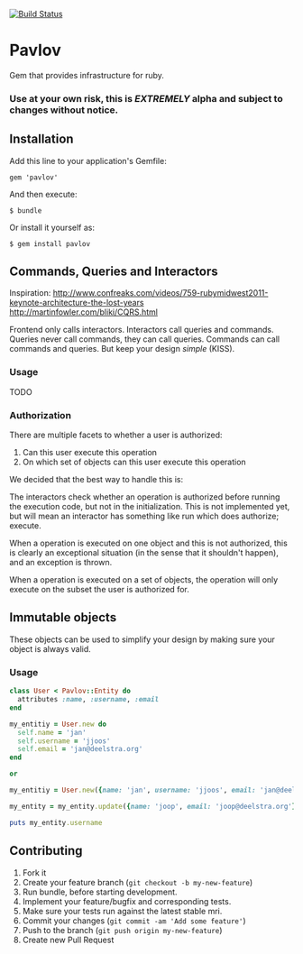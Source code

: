 [![Build Status](https://api.travis-ci.org/Factlink/pavlov.png)](http://travis-ci.org/bgreenlee/pygtail)

# Pavlov

Gem that provides infrastructure for ruby.

### Use at your own risk, this is _EXTREMELY_ alpha and subject to changes without notice.

## Installation

Add this line to your application's Gemfile:

    gem 'pavlov'

And then execute:

    $ bundle

Or install it yourself as:

    $ gem install pavlov


## Commands, Queries and Interactors
Inspiration:
http://www.confreaks.com/videos/759-rubymidwest2011-keynote-architecture-the-lost-years
http://martinfowler.com/bliki/CQRS.html

Frontend only calls interactors. Interactors call queries and commands.
Queries never call commands, they can call queries.
Commands can call commands and queries.
But keep your design _simple_ (KISS).

### Usage

TODO

### Authorization

There are multiple facets to whether a user is authorized:

1. Can this user execute this operation
2. On which set of objects can this user execute this operation

We decided that the best way to handle this is:

The interactors check whether an operation is authorized before running the execution code, but not in the initialization. This is not implemented yet, but will mean an interactor has something like run which does authorize; execute.

When a operation is executed on one object and this is not authorized, this is clearly an exceptional situation (in the sense that it shouldn't happen), and an exception is thrown.

When a operation is executed on a set of objects, the operation will only execute on the subset the user is authorized for.

## Immutable objects
These objects can be used to simplify your design by making sure your object is always valid.
### Usage
```ruby
class User < Pavlov::Entity do
  attributes :name, :username, :email
end

my_entitiy = User.new do
  self.name = 'jan'
  self.username = 'jjoos'
  self.email = 'jan@deelstra.org'
end

or

my_entitiy = User.new({name: 'jan', username: 'jjoos', email: 'jan@deelstra.org'})

my_entity = my_entity.update({name: 'joop', email: 'joop@deelstra.org'})

puts my_entity.username
```

## Contributing

1. Fork it
2. Create your feature branch (`git checkout -b my-new-feature`)
3. Run bundle, before starting development.
4. Implement your feature/bugfix and corresponding tests.
5. Make sure your tests run against the latest stable mri.
6. Commit your changes (`git commit -am 'Add some feature'`)
7. Push to the branch (`git push origin my-new-feature`)
8. Create new Pull Request
